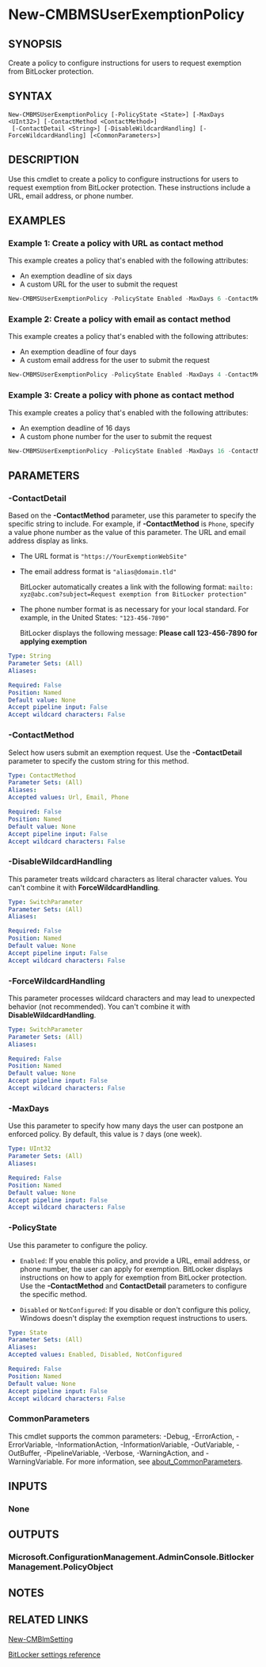 ﻿---
external help file: AdminUI.PS.EP.dll-Help.xml
Module Name: ConfigurationManager
ms.date: 08/13/2020
online version:
schema: 2.0.0
---

# New-CMBMSUserExemptionPolicy

## SYNOPSIS

Create a policy to configure instructions for users to request exemption from BitLocker protection.

## SYNTAX

```
New-CMBMSUserExemptionPolicy [-PolicyState <State>] [-MaxDays <UInt32>] [-ContactMethod <ContactMethod>]
 [-ContactDetail <String>] [-DisableWildcardHandling] [-ForceWildcardHandling] [<CommonParameters>]
```

## DESCRIPTION

Use this cmdlet to create a policy to configure instructions for users to request exemption from BitLocker protection. These instructions include a URL, email address, or phone number.

## EXAMPLES

### Example 1: Create a policy with URL as contact method

This example creates a policy that's enabled with the following attributes:

- An exemption deadline of six days
- A custom URL for the user to submit the request

```powershell
New-CMBMSUserExemptionPolicy -PolicyState Enabled -MaxDays 6 -ContactMethod Url -ContactDetail "https://contoso.com/bitlockerexemption"
```

### Example 2: Create a policy with email as contact method

This example creates a policy that's enabled with the following attributes:

- An exemption deadline of four days
- A custom email address for the user to submit the request

```powershell
New-CMBMSUserExemptionPolicy -PolicyState Enabled -MaxDays 4 -ContactMethod Email -ContactDetail "bitlockerexemption@contoso.com"
```

### Example 3: Create a policy with phone as contact method

This example creates a policy that's enabled with the following attributes:

- An exemption deadline of 16 days
- A custom phone number for the user to submit the request

```powershell
New-CMBMSUserExemptionPolicy -PolicyState Enabled -MaxDays 16 -ContactMethod Phone -ContactDetail "515-555-8127"
```

## PARAMETERS

### -ContactDetail

Based on the **-ContactMethod** parameter, use this parameter to specify the specific string to include. For example, if **-ContactMethod** is `Phone`, specify a value phone number as the value of this parameter. The URL and email address display as links.

- The URL format is `"https://YourExemptionWebSite"`

- The email address format is `"alias@domain.tld"` 

    BitLocker automatically creates a link with the following format: `mailto: xyz@abc.com?subject=Request exemption from BitLocker protection"`

- The phone number format is as necessary for your local standard. For example, in the United States: `"123-456-7890"`

    BitLocker displays the following message: **Please call 123-456-7890 for applying exemption**

```yaml
Type: String
Parameter Sets: (All)
Aliases:

Required: False
Position: Named
Default value: None
Accept pipeline input: False
Accept wildcard characters: False
```

### -ContactMethod

Select how users submit an exemption request. Use the **-ContactDetail** parameter to specify the custom string for this method.

```yaml
Type: ContactMethod
Parameter Sets: (All)
Aliases:
Accepted values: Url, Email, Phone

Required: False
Position: Named
Default value: None
Accept pipeline input: False
Accept wildcard characters: False
```

### -DisableWildcardHandling

This parameter treats wildcard characters as literal character values. You can't combine it with **ForceWildcardHandling**.

```yaml
Type: SwitchParameter
Parameter Sets: (All)
Aliases:

Required: False
Position: Named
Default value: None
Accept pipeline input: False
Accept wildcard characters: False
```

### -ForceWildcardHandling

This parameter processes wildcard characters and may lead to unexpected behavior (not recommended). You can't combine it with **DisableWildcardHandling**.

```yaml
Type: SwitchParameter
Parameter Sets: (All)
Aliases:

Required: False
Position: Named
Default value: None
Accept pipeline input: False
Accept wildcard characters: False
```

### -MaxDays

Use this parameter to specify how many days the user can postpone an enforced policy. By default, this value is `7` days (one week).

```yaml
Type: UInt32
Parameter Sets: (All)
Aliases:

Required: False
Position: Named
Default value: None
Accept pipeline input: False
Accept wildcard characters: False
```

### -PolicyState

Use this parameter to configure the policy.

- `Enabled`: If you enable this policy, and provide a URL, email address, or phone number, the user can apply for exemption. BitLocker displays instructions on how to apply for  exemption from BitLocker protection. Use the **-ContactMethod** and **ContactDetail** parameters to configure the specific method.

- `Disabled` or `NotConfigured`: If you disable or don't configure this policy, Windows doesn't display the exemption request instructions to users.

```yaml
Type: State
Parameter Sets: (All)
Aliases:
Accepted values: Enabled, Disabled, NotConfigured

Required: False
Position: Named
Default value: None
Accept pipeline input: False
Accept wildcard characters: False
```

### CommonParameters
This cmdlet supports the common parameters: -Debug, -ErrorAction, -ErrorVariable, -InformationAction, -InformationVariable, -OutVariable, -OutBuffer, -PipelineVariable, -Verbose, -WarningAction, and -WarningVariable. For more information, see [about_CommonParameters](http://go.microsoft.com/fwlink/?LinkID=113216).

## INPUTS

### None

## OUTPUTS

### Microsoft.ConfigurationManagement.AdminConsole.BitlockerManagement.PolicyObject

## NOTES

## RELATED LINKS

[New-CMBlmSetting](New-CMBlmSetting.md)

[BitLocker settings reference](https://docs.microsoft.com/mem/configmgr/protect/tech-ref/bitlocker/settings#user-exemption-policy)
